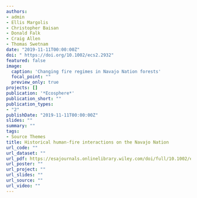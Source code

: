 ```yaml
---
authors:
- admin
- Ellis Margolis
- Christopher Baisan
- Donald Falk
- Craig Allen
- Thomas Swetnam
date: "2019-11-11T00:00:00Z"
doi: " https://doi.org/10.1002/ecs2.2932"
featured: false
image:
  caption: 'Changing fire regimes in Navajo Nation forests'
  focal_point: ""
  preview_only: true
projects: []
publication: '*Ecosphere*'
publication_short: ""
publication_types:
- "2"
publishDate: "2019-11-11T00:00:00Z"
slides: ""
summary: ""
tags:
- Source Themes
title: Historical human-fire interactions on the Navajo Nation
url_code: ""
url_dataset: ""
url_pdf: https://esajournals.onlinelibrary.wiley.com/doi/full/10.1002/ecs2.2932
url_poster: ""
url_project: ""
url_slides: ""
url_source: ""
url_video: ""
---
```


<script type="text/javascript" src="https://d1bxh8uas1mnw7.cloudfront.net/assets/embed.js"></script><div class="altmetric-embed" data-badge-type="donut" data-altmetric-id="70184631" />

